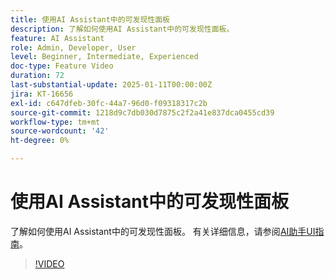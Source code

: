 ```yaml
---
title: 使用AI Assistant中的可发现性面板
description: 了解如何使用AI Assistant中的可发现性面板。
feature: AI Assistant
role: Admin, Developer, User
level: Beginner, Intermediate, Experienced
doc-type: Feature Video
duration: 72
last-substantial-update: 2025-01-11T00:00:00Z
jira: KT-16656
exl-id: c647dfeb-30fc-44a7-96d0-f09318317c2b
source-git-commit: 1218d9c7db030d7875c2f2a41e837dca0455cd39
workflow-type: tm+mt
source-wordcount: '42'
ht-degree: 0%

---
```


# 使用AI Assistant中的可发现性面板

了解如何使用AI Assistant中的可发现性面板。 有关详细信息，请参阅[AI助手UI指南](https://experienceleague.adobe.com/zh-hans/docs/experience-platform/ai-assistant/ui-guide#use-discoverability)。

>[!VIDEO](https://video.tv.adobe.com/v/3440972/?learn=on&enablevpops&captions=chi_hans)
